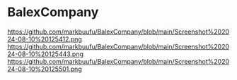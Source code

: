 # BalexCompany
https://github.com/markbuufu/BalexCompany/blob/main/Screenshot%202024-08-10%20125412.png
https://github.com/markbuufu/BalexCompany/blob/main/Screenshot%202024-08-10%20125443.png
https://github.com/markbuufu/BalexCompany/blob/main/Screenshot%202024-08-10%20125501.png
